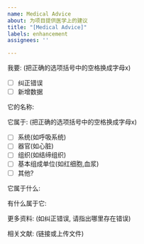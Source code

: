 ```yaml
---
name: Medical Advice
about: 为项目提供医学上的建议
title: "[Medical Advice]"
labels: enhancement
assignees: ''

---
```


我要: (把正确的选项括号中的空格换成字母x)
- [ ] 纠正错误
- [ ] 新增数据

它的名称: 

它属于: (把正确的选项括号中的空格换成字母x)
- [ ] 系统(如呼吸系统)  
- [ ] 器官(如心脏)  
- [ ] 组织(如结缔组织)  
- [ ] 基本组成单位(如红细胞,血浆)  
- [ ] 其他?

它属于什么: 

有什么属于它: 

更多资料: (如纠正错误, 请指出哪里存在错误)

相关文献: (链接或上传文件)
